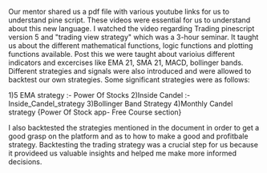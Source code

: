 Our mentor shared us a pdf file with various youtube links for us to understand pine script. These videos were essential for us to understand about this new language. I watched the video regarding Trading pinescript version 5 and "trading view strategy" which was a 3-hour seminar. It taught us about the different mathematical functions, logic functions and plotting functions available.
 Post this we were taught about varioius different indicators and excercises like EMA 21, SMA 21, MACD, bollinger bands. Different strategies and signals were also introduced and were allowed to backtest our own strategies.
Some significant strategies were as follows:

1)5 EMA strategy :-        Power Of Stocks
2)Inside Candel :-  Inside_Candel_strategy
3)Bollinger Band Strategy 
4)Monthly Candel strategy {Power Of Stock app- Free Course section}

I also backtested the strategies mentioned in the document in order to get a good grasp on the platform and as to how to make a good and profitbale strategy.
Backtesting the trading strategy was a crucial step for us because it provideed us valuable insights and helped me make more informed decisions. 
